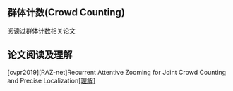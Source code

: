 ## 群体计数(Crowd Counting)
阅读过群体计数相关论文

## 论文阅读及理解
[cvpr2019][RAZ-net]Recurrent Attentive Zooming for Joint Crowd Counting and Precise Localization[[理解]](/cvpr2019_RAZnet/cvpr2019_RAZnet.md)
